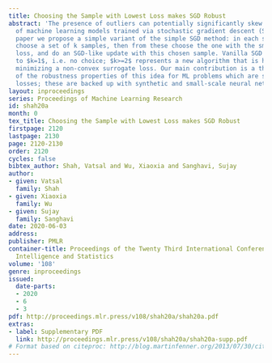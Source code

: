 ```yaml
---
title: Choosing the Sample with Lowest Loss makes SGD Robust
abstract: 'The presence of outliers can potentially significantly skew the parameters
  of machine learning models trained via stochastic gradient descent (SGD). In this
  paper we propose a simple variant of the simple SGD method: in each step, first
  choose a set of k samples, then from these choose the one with the smallest current
  loss, and do an SGD-like update with this chosen sample. Vanilla SGD corresponds
  to $k=1$, i.e. no choice; $k>=2$ represents a new algorithm that is however effectively
  minimizing a non-convex surrogate loss. Our main contribution is a theoretical analysis
  of the robustness properties of this idea for ML problems which are sums of convex
  losses; these are backed up with synthetic and small-scale neural network experiments.'
layout: inproceedings
series: Proceedings of Machine Learning Research
id: shah20a
month: 0
tex_title: Choosing the Sample with Lowest Loss makes SGD Robust
firstpage: 2120
lastpage: 2130
page: 2120-2130
order: 2120
cycles: false
bibtex_author: Shah, Vatsal and Wu, Xiaoxia and Sanghavi, Sujay
author:
- given: Vatsal
  family: Shah
- given: Xiaoxia
  family: Wu
- given: Sujay
  family: Sanghavi
date: 2020-06-03
address: 
publisher: PMLR
container-title: Proceedings of the Twenty Third International Conference on Artificial
  Intelligence and Statistics
volume: '108'
genre: inproceedings
issued:
  date-parts:
  - 2020
  - 6
  - 3
pdf: http://proceedings.mlr.press/v108/shah20a/shah20a.pdf
extras:
- label: Supplementary PDF
  link: http://proceedings.mlr.press/v108/shah20a/shah20a-supp.pdf
# Format based on citeproc: http://blog.martinfenner.org/2013/07/30/citeproc-yaml-for-bibliographies/
---
```

